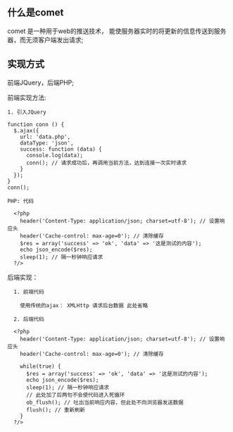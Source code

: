 ## 什么是comet
 comet 是一种用于web的推送技术， 能使服务器实时的将更新的信息传送到服务器，而无须客户端发出请求;

## 实现方式
  前端JQuery，后端PHP;

  前端实现方法:

    1. 引入JQuery

    function conn () {
      $.ajax({
        url: 'data.php',
        dataType: 'json',
        success: function (data) {
          console.log(data);
          conn(); // 请求成功后，再调用当前方法，达到连接一次实时请求
        }
      });
    }
    conn();

    PHP: 代码

      <?php
        header('Content-Type: application/json; charset=utf-8'); // 设置响应头
        header('Cache-control: max-age=0'); // 清除缓存
        $res = array('success' => 'ok', 'data' => '这是测试的内容');
        echo json_encode($res);
        sleep(1); // 隔一秒钟响应请求
      ?/>


  后端实现：

      1. 前端代码

        使用传统的ajax： XMLHttp 请求后台数据 此处省略

      2. 后端代码

      <?php
        header('Content-Type: application/json; charset=utf-8'); // 设置响应头
        header('Cache-control: max-age=0'); // 清除缓存

        while(true) {
          $res = array('success' => 'ok', 'data' => '这是测试的内容');
          echo json_encode($res);
          sleep(1); // 隔一秒钟响应请求
          // 此处加了后两句不会使代码进入死循环
          ob_flush(); // 吐出当前响应内容，但此处不向浏览器发送数据
          flush(); // 重新刷新
        }
      ?/>
